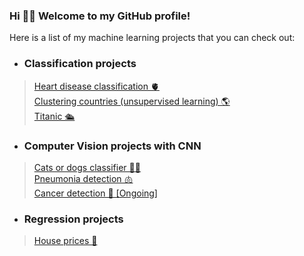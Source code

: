 ### Hi :wave:🙂 Welcome to my GitHub profile! 

Here is a list of my machine learning projects that you can check out:

* ### Classification projects
> 
> [Heart disease classification 🫀](https://github.com/noursan/heart_disease_classification/blob/main/README.md)  
> [Clustering countries (unsupervised learning) 🌎](https://github.com/noursan/clustering_countries/blob/main/README.md)  
> [Titanic 🛳️](https://github.com/noursan/titanic/blob/main/README.md)

* ### Computer Vision projects with CNN
> 
> [Cats or dogs classifier 🐶🐱](https://github.com/noursan/cats_or_dogs/blob/main/README.md)  
> [Pneumonia detection 🫁](https://github.com/noursan/pneumonia_detection/blob/main/README.md)  
> [Cancer detection 🧬 [Ongoing]](https://github.com/noursan/cancer_detection/blob/main/README.md)

* ### Regression projects
> 
> [House prices 🏡](https://github.com/noursan/houseprices/blob/main/README.md)  

<!--
**noursan/noursan** is a ✨ _special_ ✨ repository because its `README.md` (this file) appears on your GitHub profile.

Here are some ideas to get you started:

- 🔭 I’m currently working on ...
- 🌱 I’m currently learning ...
- 👯 I’m looking to collaborate on ...
- 🤔 I’m looking for help with ...
- 💬 Ask me about ...
- 📫 How to reach me: ...
- 😄 Pronouns: ...
- ⚡ Fun fact: ...
-->
